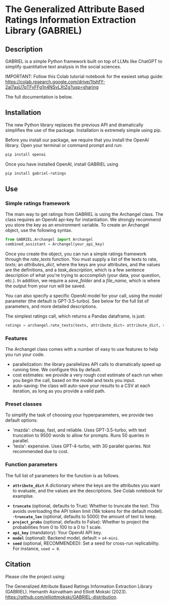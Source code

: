 # The Generalized Attribute Based Ratings Information Extraction Library (GABRIEL)

## Description

GABRIEL is a simple Python framework built on top of LLMs like ChatGPT to simplify quantitative text analysis in the social sciences.

IMPORTANT: Follow this Colab tutorial notebook for the easiest setup guide: https://colab.research.google.com/drive/1tshfY-2al7asU7pTFvFFg1n4NSvLXtZg?usp=sharing

The full documentation is below.

## Installation

The new Python library replaces the previous API and dramatically simplifies the use of the package. Installation is extremely simple using pip.

Before you install our package, we require that you install the OpenAI library. Open your terminal or command prompt and run:

```bash
pip install openai
```

Once you have installed OpenAI, install GABRIEL using 
```bash
pip install gabriel-ratings
``` 

## Use
### Simple ratings framework

The main way to get ratings from GABRIEL is using the Archangel class. The class requires an OpenAI api-key for instantiation. We strongly recommend you store the key as an environment variable. To create an Archangel object, use the following syntax. 

```python
from GABRIEL.Archangel import Archangel
combined_assistant = Archangel(your_api_key)
```

Once you create the object, you can run a simple ratings framework through the *rate_texts* function. You must supply a list of the texts to rate, *texts*; an *attributes_dict*, where the keys are your attributes, and the values are the definitions, and a *task_description*, which is a few sentence description of what you're trying to acccomplish (your data, your question, etc.). In addition, we require a *save_folder* and a *file_name*, which is where the output from your run will be saved.

You can also specify a specific OpenAI model for your call, using the *model* parameter (the default is GPT-3.5-turbo). See below for the full list of parameters, and more detailed descriptions.

The simplest ratings call, which returns a Pandas dataframe, is just:

```python
ratings = archangel.rate_texts(texts, attribute_dict= attribute_dict, save_folder = 'path_to_your_folder', file_name = 'your_file_name.csv', task_description = 'your_task_description')
```

### Features 

The Archangel class comes with a number of easy to use features to help you run your code. 
- parallelization: the library parallelizes API calls to dramatically speed up running time. We configure this by default.
- cost estimates: we provide a very rough cost estimate of each run when you begin the call, based on the model and texts you input. 
- auto-saving: the class will auto-save your results to a CSV at each iteration, as long as you provide a valid path.  

### Preset classes

To simplify the task of choosing your hyperparameters, we provide two default options: 
- 'mazda': cheap, fast, and reliable. Uses GPT-3.5-turbo, with text truncation to 9500 words to allow for prompts. Runs 50 queries in parallel.  
- 'tesla': expensive. Uses GPT-4-turbo, with 30 parallel queries. Not recommended due to cost. 

### Function parameters

The full list of parameters for the function is as follows. 

- **`attribute_dict`** A dictionary where the keys are the attributes you want to evaluate, and the values are the descriptions. See Colab notebook for examplse. 
<!-- - **`attributes`** (optional): A list containing the desired attributes for evaluation. If this is not specified, the model will generate **`n_search_attributes`** attributes itself. For example, `n_search_attributes = ['optimism', 'negativity', 'concern about unemployment']`. -->
<!-- - **`n_search_attributes`** (optional): An integer containing the number of attributes to generate if no attributes were specified. Defaults to 5. For example, `n_search_attributes = 10`. -->
<!-- - **`descriptions`** (optional): A list of descriptions for the attributes if **`attributes`** are provided explicitly. Otherwise, the descriptions will be generated by the model. For example, `descriptions = ['The happy attribute refers to a positive emotional state characterized by feelings of joy, contentment, and satisfaction.', 'The "sad" attribute is a feeling of sorrow, unhappiness, or distress. It is an emotional state characterized by a low mood and a sense of loss or disappointment.']`. -->
<!-- - **`object_clarification`** (optional): A string providing further clarification on the objects (e.g., a string of comma-separated examples). -->
<!-- - **`attribute_clarification`** (optional): A string providing further clarification on the attributes (e.g., a string of comma-separated examples). For use in the generation of attributes. -->
<!-- - **`use_classification`** (optional - defaults to False): Toggles whether the model uses a ratings or classification approach. -->
<!-- - **`classification_clarification`** (optional - only considered when `use_classification = True`): An additional string to provide context on the classification process. -->
- **`truncate`** (optional, defaults to True): Whether to truncate the text. This avoids overloading the API token limit (16k tokens for the default model).
-**`truncate_len`** (optional, defaults to 5000) the amount of text to keep. 
- **`project_probs`** (optional, defaults to False): Whether to project the probabilities from 0 to 100 to a 0 to 1 scale.
- **`api_key`** (mandatory): Your OpenAI API key.
- **`model`** (optional): Backend model, default = `o4-mini`.
- **`seed`** (optional, RECOMMENDED): Set a seed for cross-run replicability. For instance, `seed = 0`.

## Citation

Please cite the project using: 

The Generalized Attribute Based Ratings Information Extraction Library (GABRIEL). Hemanth Asirvatham and Elliott Mokski (2023). https://github.com/elliottmokski/GABRIEL-distribution. 

